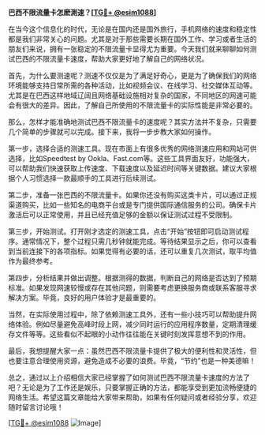 **巴西不限流量卡怎麽測速？[[TG💪+ @esim1088](https://t.me/s/esim1088)]**

在当今这个信息化的时代，无论是在国内还是国外旅行，手机网络的速度和稳定性都是我们非常关心的问题。尤其是对于那些需要长期在国外工作、学习或者生活的朋友们来说，拥有一张稳定的不限流量卡显得尤为重要。今天我们就来聊聊如何测试巴西的不限流量卡速度，帮助大家更好地了解自己的网络状况。

首先，为什么要测速呢？测速不仅仅是为了满足好奇心，更是为了确保我们的网络环境能够支持日常所需的各种活动，比如视频会议、在线学习、社交媒体互动等。尤其是在巴西这样地域辽阔且网络基础设施相对复杂的国家，不同地区的网速可能会有很大的差异。因此，了解自己所使用的不限流量卡的实际性能是非常必要的。

那么，怎样才能准确地测试巴西不限流量卡的速度呢？其实方法并不复杂，只需要几个简单的步骤就可以完成。接下来，我将一步步教大家如何操作。

第一步，选择合适的测速工具。现在市面上有很多优秀的网络测速应用和网站可供选择，比如Speedtest by Ookla、Fast.com等。这些工具界面友好，功能强大，可以帮助我们快速获取上传速度、下载速度以及延迟时间等关键数据。建议大家根据个人习惯选择一款最顺手的工具进行后续测试。

第二步，准备一张巴西的不限流量卡。如果你还没有购买这类卡片，可以通过正规渠道购买，比如一些知名的电商平台或是专门提供国际通信服务的公司。确保卡片激活后可以正常使用，并且已经充值足够的金额以保证测试过程不受限制。

第三步，开始测试。打开刚才选定的测速工具，点击“开始”按钮即可启动测试程序。通常情况下，整个过程只需几秒钟就能完成。等待结果显示之后，你可以查看到当前连接下的各项指标。如果觉得有必要的话，还可以重复几次测试，取平均值作为最终参考。

第四步，分析结果并做出调整。根据测得的数据，判断自己的网络是否达到了预期标准。如果发现网速较慢或存在其他问题，则需要考虑更换服务商或联系客服寻求解决方案。毕竟，良好的用户体验才是最重要的。

当然，在实际使用过程中，除了依赖测速工具外，还有一些小技巧可以帮助提升网络体验。例如尽量避免高峰时段上网，减少同时运行的应用程序数量，定期清理缓存文件等等。这些看似不起眼的小动作往往能在关键时刻发挥意想不到的作用。

最后，我想提醒大家一点：虽然巴西不限流量卡提供了极大的便利性和灵活性，但也要注意合理使用资源，避免造成不必要的浪费。毕竟，“节约”也是一种美德嘛！

总之，通过以上介绍相信大家已经掌握了如何测试巴西不限流量卡速度的方法了吧？无论是为了工作还是娱乐，只要掌握正确的方法，都能享受到更加流畅便捷的网络生活。希望这篇文章能给大家带来帮助，如果有任何疑问或者经验分享，欢迎随时留言讨论哦！

[[TG💪+ @esim1088](https://t.me/s/esim1088) ![Image](https://i.postimg.cc/4NQfJmqS/Snipaste-2025-05-13-00-14-12.png)]
